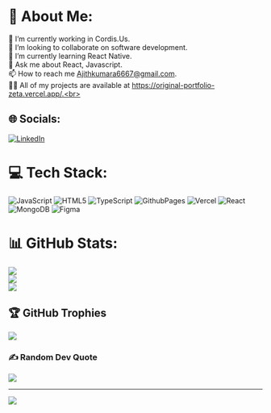# 💫 About Me:
🔭 I’m currently working in Cordis.Us.<br>👯 I’m looking to collaborate on software development.<br>🌱 I’m currently learning React Native.<br>💬 Ask me about React, Javascript.<br>📫 How to reach me Ajithkumara6667@gmail.com.<br>👨‍💻 All of my projects are available at https://original-portfolio-zeta.vercel.app/.<br>


## 🌐 Socials:
[![LinkedIn](https://img.shields.io/badge/LinkedIn-%230077B5.svg?logo=linkedin&logoColor=white)](https://linkedin.com/in/ajith-kumar-a-285491147) 

# 💻 Tech Stack:
![JavaScript](https://img.shields.io/badge/javascript-%23323330.svg?style=for-the-badge&logo=javascript&logoColor=%23F7DF1E) ![HTML5](https://img.shields.io/badge/html5-%23E34F26.svg?style=for-the-badge&logo=html5&logoColor=white) ![TypeScript](https://img.shields.io/badge/typescript-%23007ACC.svg?style=for-the-badge&logo=typescript&logoColor=white) ![GithubPages](https://img.shields.io/badge/github%20pages-121013?style=for-the-badge&logo=github&logoColor=white) ![Vercel](https://img.shields.io/badge/vercel-%23000000.svg?style=for-the-badge&logo=vercel&logoColor=white) ![React](https://img.shields.io/badge/react-%2320232a.svg?style=for-the-badge&logo=react&logoColor=%2361DAFB) ![MongoDB](https://img.shields.io/badge/MongoDB-%234ea94b.svg?style=for-the-badge&logo=mongodb&logoColor=white) ![Figma](https://img.shields.io/badge/figma-%23F24E1E.svg?style=for-the-badge&logo=figma&logoColor=white)
# 📊 GitHub Stats:
![](https://github-readme-stats.vercel.app/api?username=ajithkumar0007&theme=swift&hide_border=false&include_all_commits=false&count_private=false)<br/>
![](https://github-readme-streak-stats.herokuapp.com/?user=ajithkumar0007&theme=swift&hide_border=false)<br/>
![](https://github-readme-stats.vercel.app/api/top-langs/?username=ajithkumar0007&theme=swift&hide_border=false&include_all_commits=false&count_private=false&layout=compact)

## 🏆 GitHub Trophies
![](https://github-profile-trophy.vercel.app/?username=ajithkumar0007&theme=radical&no-frame=true&no-bg=true&margin-w=4)

### ✍️ Random Dev Quote
![](https://quotes-github-readme.vercel.app/api?type=horizontal&theme=dark)

---
[![](https://visitcount.itsvg.in/api?id=ajithkumar0007&icon=0&color=0)](https://visitcount.itsvg.in)

<!-- Proudly created with GPRM ( https://gprm.itsvg.in ) -->
